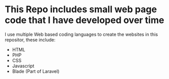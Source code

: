 # This Repo includes small web page code that I have developed over time
I use multiple Web based coding languages to create the websites in this repositor, these include:
- HTML
- PHP
- CSS
- Javascript
- Blade (Part of Laravel)
